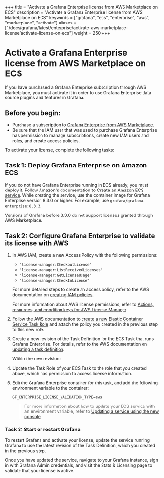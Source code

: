 +++
title = "Activate a Grafana Enterprise license from AWS Marketplace on ECS"
description = "Activate a Grafana Enterprise license from AWS Marketplace on ECS"
keywords = ["grafana", "ecs", "enterprise", "aws", "marketplace", "activate"]
aliases = ["/docs/grafana/latest/enterprise/activate-aws-marketplace-license/activate-license-on-ecs"]
weight = 250
+++

# Activate a Grafana Enterprise license from AWS Marketplace on ECS

If you have purchased a Grafana Enterprise subscription through AWS Marketplace, you must activate it in order to use Grafana Enterprise data source plugins and features in Grafana.

## Before you begin:

- Purchase a subscription to [Grafana Enterprise from AWS Marketplace](https://aws.amazon.com/marketplace/pp/prodview-dlncd4kzt5kx6).
- Be sure that the IAM user that was used to purchase Grafana Enterprise has permission to manage subscriptions, create new IAM users and roles, and create access policies.

To activate your license, complete the following tasks:

## Task 1: Deploy Grafana Enterprise on Amazon ECS

If you do not have Grafana Enterprise running in ECS already, you must deploy it. Follow Amazon's documentation to [Create an Amazon ECS service](https://docs.aws.amazon.com/AmazonECS/latest/developerguide/create-service.html). While creating the service, use the container image for Grafana Enterprise version 8.3.0 or higher. For example, use `grafana/grafana-enterprise:8.3.3`.

Versions of Grafana before 8.3.0 do not support licenses granted through AWS Marketplace.

## Task 2: Configure Grafana Enterprise to validate its license with AWS

1. In AWS IAM, create a new Access Policy with the following permissions:

   - `"license-manager:CheckoutLicense"`
   - `"license-manager:ListReceivedLicenses"`
   - `"license-manager:GetLicenseUsage"`
   - `"license-manager:CheckInLicense"`

   For more detailed steps to create an access policy, refer to the AWS documentation on [creating IAM policies](https://docs.aws.amazon.com/IAM/latest/UserGuide/access_policies_create-console.html).

   For more information about AWS license permissions, refer to [Actions, resources, and condition keys for AWS License Manager](​​https://docs.aws.amazon.com/service-authorization/latest/reference/list_awslicensemanager.html).

2. Follow the AWS documentation to [create a new Elastic Container Service Task Role](https://docs.aws.amazon.com/AmazonECS/latest/developerguide/task-iam-roles.html) and attach the policy you created in the previous step to this new role.

3. Create a new revision of the Task Definition for the ECS Task that runs Grafana Enterprise. For details, refer to the AWS documentation on [updating a task definition](https://docs.aws.amazon.com/AmazonECS/latest/developerguide/update-task-definition.html).
   
   Within the new revision:

  1. Update the Task Role of your ECS Task to the role that you created above, which has permission to access license information.

  2. Edit the Grafana Enterprise container for this task, and add the following environment variable to the container:

     ```
     GF_ENTERPRISE_LICENSE_VALIDATION_TYPE=aws
     ```

     > For more information about how to update your ECS service with an environment variable, refer to [Updating a service using the new console](https://docs.aws.amazon.com/AmazonECS/latest/developerguide/update-service-console-v2.html).

### Task 3: Start or restart Grafana

To restart Grafana and activate your license, update the service running Grafana to use the latest revision of the Task Definition, which you created in the previous step.

Once you have updated the service, navigate to your Grafana instance, sign in with Grafana Admin credentials, and visit the Stats & Licensing page to validate that your license is active.